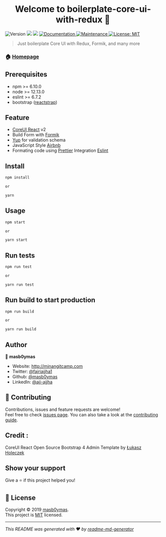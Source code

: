 <h1 align="center">Welcome to boilerplate-core-ui-with-redux 👋</h1>
<p>
  <img alt="Version" src="https://img.shields.io/badge/version-2.6.1-blue.svg?cacheSeconds=2592000" />
  <img src="https://img.shields.io/badge/npm-%3E%3D6.10.0-blue.svg" />
  <img src="https://img.shields.io/badge/node-%3E%3D12.13.0-blue.svg" />
  <a href="https://github.com/masb0ymas/boilerplate-core-ui-with-redux#readme" target="_blank">
    <img alt="Documentation" src="https://img.shields.io/badge/documentation-yes-brightgreen.svg" />
  </a>
  <a href="https://github.com/masb0ymas/boilerplate-core-ui-with-redux/graphs/commit-activity" target="_blank">
    <img alt="Maintenance" src="https://img.shields.io/badge/Maintained%3F-yes-green.svg" />
  </a>
  <a href="https://github.com/masb0ymas/boilerplate-core-ui-with-redux/blob/master/LICENSE.md" target="_blank">
    <img alt="License: MIT" src="https://img.shields.io/github/license/masb0ymas/boilerplate-core-ui-with-redux" />
  </a>
</p>

> Just boilerplate Core UI with Redux, Formik, and many more 

### 🏠 [Homepage](https://github.com/masb0ymas/boilerplate-core-ui-with-redux)

## Prerequisites

- npm >= 6.10.0
- node >= 12.13.0
- eslint >= 6.7.2
- bootstrap ([reactstrap](https://github.com/reactstrap/reactstrap))

## Feature

- [CoreUI React](https://github.com/coreui/coreui-free-react-admin-template) v2
- Build Form with [Formik](https://github.com/jaredpalmer/formik)
- [Yup](https://github.com/jquense/yup) for validation schema
- JavaScript Style [Airbnb](https://github.com/airbnb/javascript/tree/master/packages/eslint-config-airbnb)
- Formating code using [Prettier](https://github.com/prettier/prettier) Integration [Eslint](https://github.com/prettier/eslint-config-prettier)

## Install

```sh
npm install

or

yarn
```

## Usage

```sh
npm start

or

yarn start
```

## Run tests

```sh
npm run test

or

yarn run test
```

## Run build to start production

```sh
npm run build

or

yarn run build
```

## Author

👤 **masb0ymas**

- Website: http://minangitcamp.com
- Twitter: [@fajriajjha1](https://twitter.com/fajriajjha1)
- Github: [@masb0ymas](https://github.com/masb0ymas)
- LinkedIn: [@aji-ajjha](https://www.linkedin.com/in/aji-ajjha-58a248b7/)

## 🤝 Contributing

Contributions, issues and feature requests are welcome!<br />Feel free to check [issues page](https://github.com/masb0ymas/boilerplate-core-ui-with-redux/issues). You can also take a look at the [contributing guide](https://github.com/masb0ymas/boilerplate-core-ui-with-redux/blob/master/CONTRIBUTING.md).

## Credit :

CoreUI React Open Source Bootstrap 4 Admin Template by [Łukasz Holeczek](https://github.com/coreui/coreui-free-react-admin-template)

## Show your support

Give a ⭐️ if this project helped you!

## 📝 License

Copyright © 2019 [masb0ymas](https://github.com/masb0ymas).<br />
This project is [MIT](https://github.com/masb0ymas/boilerplate-core-ui-with-redux/blob/master/LICENSE.md) licensed.

---

_This README was generated with ❤️ by [readme-md-generator](https://github.com/kefranabg/readme-md-generator)_
